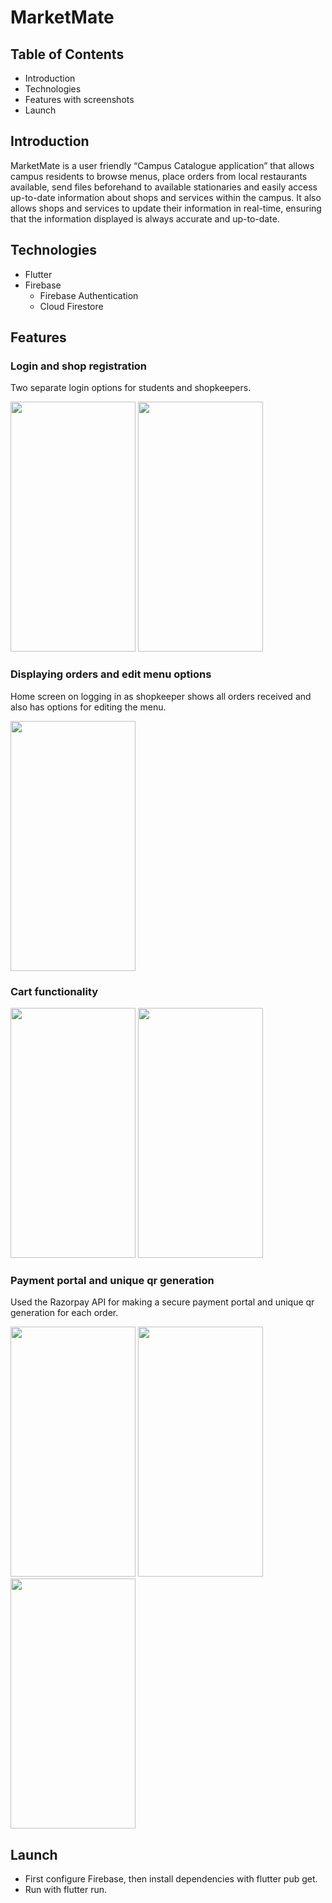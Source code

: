 # MarketMate

## Table of Contents
 * Introduction
 * Technologies
 * Features with screenshots
 * Launch

## Introduction

MarketMate is a user friendly “Campus Catalogue application” that allows campus residents to browse menus, place orders from local restaurants available, send files beforehand to available stationaries and easily access up-to-date information about shops and services within the campus. It also allows shops and services to update their information in real-time, ensuring that the information displayed is always accurate and up-to-date.

## Technologies

  * Flutter
  * Firebase
      * Firebase Authentication
      * Cloud Firestore

## Features

### Login and shop registration

Two separate login options for students and shopkeepers.

<img src="https://github.com/mit-riya/kriti/assets/95142933/a05ec20e-ec95-481c-875a-f3d8bf416cc0" width="200" height="400">

<img src="https://github.com/mit-riya/kriti/assets/95142933/0b2d1d56-099d-4263-b522-8db336475418" width="200" height="400">
  
### Displaying orders and edit menu options

Home screen on logging in as shopkeeper shows all orders received and also has options for editing the menu.

<img src="https://github.com/mit-riya/kriti/assets/95142933/4ddaa79a-6acd-4ba4-918f-a9e1f49caf1c" width="200" height="400">

### Cart functionality

<img src="https://github.com/mit-riya/kriti/assets/95142933/406fa866-794f-4972-9dd4-1d859b6b61e8" width="200" height="400">
<img src="https://github.com/mit-riya/kriti/assets/95142933/bd234c2d-2026-4b7a-9a5c-4d037a09d9a5" width="200" height="400">

### Payment portal and unique qr generation

Used the Razorpay API for making a secure payment portal and unique qr generation for each order.

<img src="https://github.com/mit-riya/kriti/assets/95142933/892d37da-502d-4aad-9ebb-2d46d676764a" width="200" height="400">
<img src="https://github.com/mit-riya/kriti/assets/95142933/941bb0cf-547f-4b11-a0cb-a550557dfeae" width="200" height="400">
<img src="https://github.com/mit-riya/kriti/assets/95142933/a40d3e92-8ec1-4580-bdee-393ae79ac285" width="200" height="400">


## Launch

 * First configure Firebase, then install dependencies with flutter pub get.
 * Run with flutter run.


